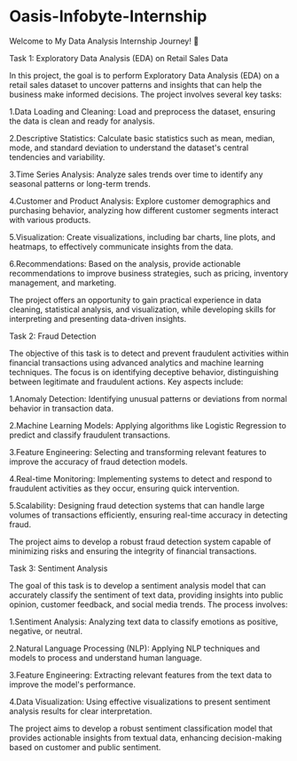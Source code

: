 # Oasis-Infobyte-Internship

Welcome to My Data Analysis Internship Journey! 🚀


Task 1: Exploratory Data Analysis (EDA) on Retail Sales Data


In this project, the goal is to perform Exploratory Data Analysis (EDA) on a retail sales dataset to uncover patterns and insights that can help the business make informed decisions. The project involves several key tasks:

1.Data Loading and Cleaning: Load and preprocess the dataset, ensuring the data is clean and ready for analysis.

2.Descriptive Statistics: Calculate basic statistics such as mean, median, mode, and standard deviation to understand the dataset's central tendencies and variability.

3.Time Series Analysis: Analyze sales trends over time to identify any seasonal patterns or long-term trends.

4.Customer and Product Analysis: Explore customer demographics and purchasing behavior, analyzing how different customer segments interact with various products.

5.Visualization: Create visualizations, including bar charts, line plots, and heatmaps, to effectively communicate insights from the data.

6.Recommendations: Based on the analysis, provide actionable recommendations to improve business strategies, such as pricing, inventory management, and marketing.

The project offers an opportunity to gain practical experience in data cleaning, statistical analysis, and visualization, while developing skills for interpreting and presenting data-driven insights.


Task 2:  Fraud Detection


The objective of this task is to detect and prevent fraudulent activities within financial transactions using advanced analytics and machine learning techniques. The focus is on identifying deceptive behavior, distinguishing between legitimate and fraudulent actions. Key aspects include:

1.Anomaly Detection: Identifying unusual patterns or deviations from normal behavior in transaction data.

2.Machine Learning Models: Applying algorithms like Logistic Regression to predict and classify fraudulent transactions.

3.Feature Engineering: Selecting and transforming relevant features to improve the accuracy of fraud detection models.

4.Real-time Monitoring: Implementing systems to detect and respond to fraudulent activities as they occur, ensuring quick intervention.

5.Scalability: Designing fraud detection systems that can handle large volumes of transactions efficiently, ensuring real-time accuracy in detecting fraud.

The project aims to develop a robust fraud detection system capable of minimizing risks and ensuring the integrity of financial transactions.


Task 3: Sentiment Analysis

The goal of this task is to develop a sentiment analysis model that can accurately classify the sentiment of text data, providing insights into public opinion, customer feedback, and social media trends. The process involves:

1.Sentiment Analysis: Analyzing text data to classify emotions as positive, negative, or neutral.

2.Natural Language Processing (NLP): Applying NLP techniques and models to process and understand human language.

3.Feature Engineering: Extracting relevant features from the text data to improve the model's performance.

4.Data Visualization: Using effective visualizations to present sentiment analysis results for clear interpretation.

The project aims to develop a robust sentiment classification model that provides actionable insights from textual data, enhancing decision-making based on customer and public sentiment.



